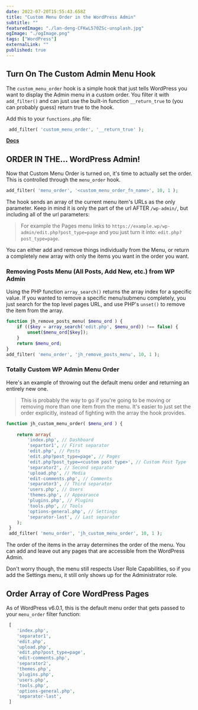 ```yaml
---
date: 2022-07-20T15:55:43.658Z
title: "Custom Menu Order in the WordPress Admin" 
subtitle: ""
featuredImage: "./lan-deng-CFKwL570ZSc-unsplash.jpg"
ogImage: "./ogImage.png"
tags: ["WordPress"]
externalLink: ""
published: true
---
```


## Turn On The Custom Admin Menu Hook

The `custom_menu_order` hook is a simple hook that just tells WordPress you want to display the Admin menu in a custom order. You filter it with `add_filter()` and can just use the built-in function `__return_true` to (you can probably guess) return true to the hook.

Add this to your `functions.php` file:

```php
 add_filter( 'custom_menu_order', '__return_true' );
```

__[Docs](https://developer.wordpress.org/reference/hooks/custom_menu_order/)__

## ORDER IN THE... WordPress Admin!

Now that Custom Menu Order is turned on, it's time to actually set the order. This is controlled through the `menu_order` hook.

```php
add_filter( 'menu_order', '<custom_menu_order_fn_name>', 10, 1 );
```

The hook sends an array of the current menu item's URLs as the only parameter. Keep in mind it is only the part of the url AFTER  `/wp-admin/`, but including all of the url parameters:

> For example the Pages menu links to `https://example.wp/wp-admin/edit.php?post_type=page` and you just turn it into: `edit.php?post_type=page`.

You can either add and remove things individually from the Menu, or return a completely new array with only the items you want in the order you want.

### Removing Posts Menu (All Posts, Add New, etc.) from WP Admin

Using the PHP function `array_search()` returns the array index for a specific value. If you wanted to remove a specific menu/submenu completely, you just search for the top level pages URL, and use PHP's `unset()` to remove the item from the array.

```php
function jh_remove_posts_menu( $menu_ord ) {
    if (($key = array_search('edit.php', $menu_ord)) !== false) {
        unset($menu_ord[$key]);
    }
    return $menu_ord;
}
add_filter( 'menu_order', 'jh_remove_posts_menu', 10, 1 );
```

### Totally Custom WP Admin Menu Order

Here's an example of throwing out the default menu order and returning an entirely new one. 

> This is probably the way to go if you're going to be moving or removing more than one item from the menu. It's easier to just set the order explicitly, instead of fighting with the array the hook provides.

```php
function jh_custom_menu_order( $menu_ord ) {
 
    return array(
        'index.php', // Dashboard
        'separtor1', // First separator
        'edit.php', // Posts
        'edit.php?post_type=page', // Pages
        'edit.php?post_type=<custom post type>', // Custom Post Type 
        'separator2', // Second separator
        'upload.php', // Media
        'edit-comments.php', // Comments
        'separator3', // Third separator
        'users.php', // Users
        'themes.php', // Appearance
        'plugins.php', // Plugins
        'tools.php', // Tools
        'options-general.php', // Settings
        'separator-last', // Last separator
    );
 }
 add_filter( 'menu_order', 'jh_custom_menu_order', 10, 1 );
 ```

The order of the items in the array determines the order of the menu. You can add and leave out any pages that are accessible from the WordPress Admin.

Don't worry though, the menu still respects User Role Capabilities, so if you add the Settings menu, it still only shows up for the Administrator role.

## Order Array of Core WordPress Pages

As of WordPress v6.0.1, this is the default menu order that gets passed to your `menu_order` filter function:

```php
 [
    'index.php',
    'separator1',
    'edit.php',
    'upload.php',
    'edit.php?post_type=page',
    'edit-comments.php',
    'separator2',
    'themes.php',
    'plugins.php',
    'users.php',
    'tools.php',
    'options-general.php',
    'separator-last',
 ]
```